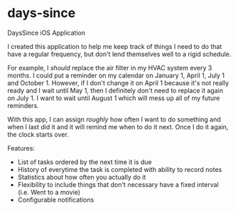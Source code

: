 # days-since
DaysSince iOS Application

I created this application to help me keep track of things I need to do that have a regular frequency, but don't lend themselves well to a rigid schedule.

For example, I *should* replace the air filter in my HVAC system every 3 months. I could put a reminder on my calendar on January 1, April 1, July 1 and October 1. However, if I don't change it on April 1 because it's not really ready and I wait until May 1, then I definitely don't need to replace it again on July 1. I want to wait until August 1 which will mess up all of my future reminders.

With this app, I can assign *roughly* how often I want to do something and when I last did it and it will remind me when to do it next. Once I do it again, the clock starts over.

Features:
* List of tasks ordered by the next time it is due
* History of everytime the task is completed with ability to record notes
* Statistics about how often you actually do it
* Flexibility to include things that don't necessary have a fixed interval (i.e. Went to a movie)
* Configurable notifications





